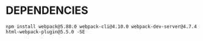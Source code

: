 # DEPENDENCIES

```
npm install webpack@5.88.0 webpack-cli@4.10.0 webpack-dev-server@4.7.4 html-webpack-plugin@5.5.0 -SE
```
